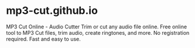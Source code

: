 # mp3-cut.github.io
MP3 Cut Online - Audio Cutter Trim or cut any audio file online. Free online tool to MP3 Cut files, trim audio, create ringtones, and more. No registration required. Fast and easy to use.
